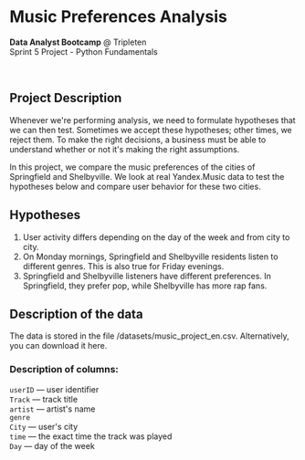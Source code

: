 # Music Preferences Analysis
**Data Analyst Bootcamp** @ Tripleten<br>
Sprint 5 Project - Python Fundamentals

<br> 

## Project Description
Whenever we're performing analysis, we need to formulate hypotheses that we can then test. Sometimes we accept these hypotheses; other times, we reject them. To make the right decisions, a business must be able to understand whether or not it's making the right assumptions.

In this project, we compare the music preferences of the cities of Springfield and Shelbyville. We look at real Yandex.Music data to test the hypotheses below and compare user behavior for these two cities.

 ## Hypotheses
1. User activity differs depending on the day of the week and from city to city.
2. On Monday mornings, Springfield and Shelbyville residents listen to different genres. This is also true for Friday evenings.
3. Springfield and Shelbyville listeners have different preferences. In Springfield, they prefer pop, while Shelbyville has more rap fans.

## Description of the data
The data is stored in the file /datasets/music_project_en.csv. Alternatively, you can download it here.

### Description of columns:
`userID` — user identifier<br>
`Track` — track title<br>
`artist` — artist's name<br>
`genre`<br>
`City` — user's city<br>
`time` — the exact time the track was played<br>
`Day` — day of the week
